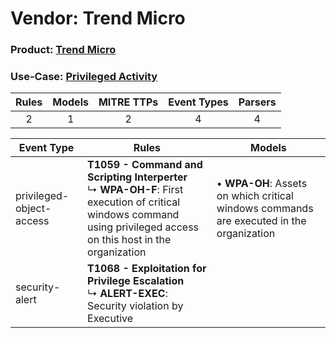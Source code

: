 Vendor: Trend Micro
===================
### Product: [Trend Micro](../ds_trend_micro_trend_micro.md)
### Use-Case: [Privileged Activity](../../../../UseCases/uc_privileged_activity.md)

| Rules | Models | MITRE TTPs | Event Types | Parsers |
|:-----:|:------:|:----------:|:-----------:|:-------:|
|   2   |   1    |     2      |      4      |    4    |

| Event Type               | Rules                                                                                                                                                                        | Models                                                                                       |
| ------------------------ | ---------------------------------------------------------------------------------------------------------------------------------------------------------------------------- | -------------------------------------------------------------------------------------------- |
| privileged-object-access | <b>T1059 - Command and Scripting Interperter</b><br> ↳ <b>WPA-OH-F</b>: First execution of critical windows command using privileged access on this host in the organization |  • <b>WPA-OH</b>: Assets on which critical windows commands are executed in the organization |
| security-alert           | <b>T1068 - Exploitation for Privilege Escalation</b><br> ↳ <b>ALERT-EXEC</b>: Security violation by Executive                                                                |                                                                                              |